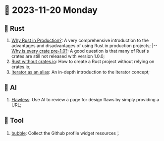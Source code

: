 # 📰 2023-11-20 Monday

## 🦀 Rust

1. [Why Rust in Production?](https://corrode.dev/why-rust/): A very comprehensive introduction to the advantages and disadvantages of using Rust in production projects;
|-- [Why is every crate pre-1.0?](https://www.reddit.com/r/rust/comments/11byl6u/why_is_every_crate_pre10/): A good question is that many of Rust's crates are still not released with version 1.0.0;
2. [Rust without crates.io](https://thomask.sdf.org/blog/2023/11/14/rust-without-crates-io.html): How to create a Rust project without relying on crates.io;
3. [Iterator as an alias](https://blog.yoshuawuyts.com/iterator-as-an-alias/): An in-depth introduction to the Iterator concept;

## 🧠 AI

1. [Flawless](https://flawless.is/): Use AI to review a page for design flaws by simply providing a URL;

## 🔨 Tool

1. [bubble](https://github.com/LHRUN/bubble/blob/main/README.md): Collect the Github profile widget resources；
